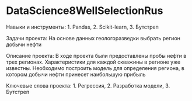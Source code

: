 # DataScience8WellSelectionRus

Навыки и инструменты: 1. Pandas, 2. Scikit-learn, 3. Бутстреп

Задачи проекта: На основе данных геологоразведки выбрать регион добычи нефти

Описание проекта: В ходе проекта были предоставлены пробы нефти в трех регионах. Характеристики для каждой скважины в регионе уже известны. Необходимо построить модель для определения региона, в котором добычи нефти принесет наибольшую прибыль

Ключевые слова проекта: 1. Регрессия, 2. Разработка модели, 3. Бутстреп
